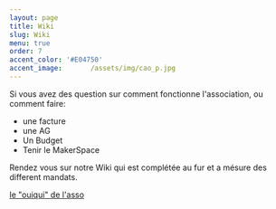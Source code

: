 ```yaml
---
layout: page
title: Wiki
slug: Wiki
menu: true
order: 7
accent_color: '#E04750'
accent_image:       /assets/img/cao_p.jpg
---
```


Si vous avez des question sur comment fonctionne l'association, ou comment faire:
* une facture
* une AG
* Un Budget
* Tenir le MakerSpace

Rendez vous sur notre Wiki qui est complétée au fur et a mésure des different mandats.


[le "ouiqui" de l'asso](https://unimakers.fr/wiki/)
